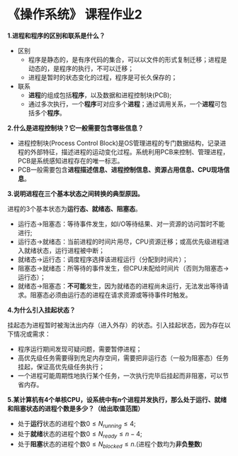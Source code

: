 # 《操作系统》 课程作业2

**1.进程和程序的区别和联系是什么？**

- 区别
  - 程序是静态的，是有序代码的集合，可以以文件的形式复制迁移；进程是动态的，是程序的执行，不可以迁移；
  - 进程是暂时的状态变化的过程，程序是可长久保存的；
- 联系
  - **进程**的组成包括**程序**，以及数据和进程控制块(PCB);
  - 通过多次执行，一个**程序**可对应多个**进程**；通过调用关系，一个**进程**可包括多个**程序**。

**2.什么是进程控制块？它一般需要包含哪些信息？**

- 进程控制块(Process Control Block)是OS管理进程的专门数据结构，记录进程的外部特征，描述进程的运动变化过程。系统利用PCB来控制、管理进程，PCB是系统感知进程存在的唯一标志。
- PCB一般需要包含**进程描述信息、进程控制信息、资源占用信息、CPU现场信息**。

**3.说明进程在三个基本状态之间转换的典型原因。**

进程的3个基本状态为**运行态、就绪态、阻塞态**。

- 运行态→阻塞态：等待事件发生，如I/O等待结果、对一资源的访问暂时不能进行;
- 运行态→就绪态：当前进程的时间片用尽，CPU资源迁移；或高优先级进程进入就绪状态，运行进程被中断；
- 就绪态→运行态：调度程序选择该进程运行（分配到时间片）；
- 阻塞态→就绪态：所等待的事件发生，但CPU未配给时间片（否则为阻塞态→运行态）；
- 就绪态→阻塞态：**不可能**发生，因为就绪态的进程尚未运行，无法发出等待请求。阻塞态必须由运行态的进程在请求资源或等待事件时触发。

**4.为什么引入挂起状态？**

挂起态为进程暂时被淘汰出内存（进入外存）的状态。引入挂起状态，因为存在以下情况或需求：

- 程序运行期间发现可疑问题，需要暂停进程；
- 高优先级任务需要得到充足内存空间，需要把非运行态（一般为阻塞态）任务挂起，保证高优先级任务执行；
- 一个进程可能周期性地执行某个任务，一次执行完毕后挂起而非阻塞，可以节省内存。

**5.某计算机有4个单核CPU，设系统中有$n$个进程并发执行，那么处于运行、就绪和阻塞状态的进程个数是多少？（给出取值范围）**

- 处于**运行**状态的进程个数$0\le N_{running}\le4$;
- 处于**就绪**状态的进程个数$0\le N_{ready}\le n-4$;
- 处于**阻塞**状态的进程个数$0\le N_{blocked}\le n$.(进程个数均为**非负整数**)